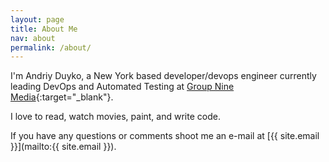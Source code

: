 ```yaml
---
layout: page
title: About Me
nav: about
permalink: /about/
---
```


I'm Andriy Duyko, a New York based developer/devops engineer currently leading DevOps and Automated Testing at [Group Nine Media](https://www.groupninemedia.com){:target="_blank"}.

I love to read, watch movies, paint, and write code.

If you have any questions or comments shoot me an e-mail at [{{ site.email }}](mailto:{{ site.email }}).

